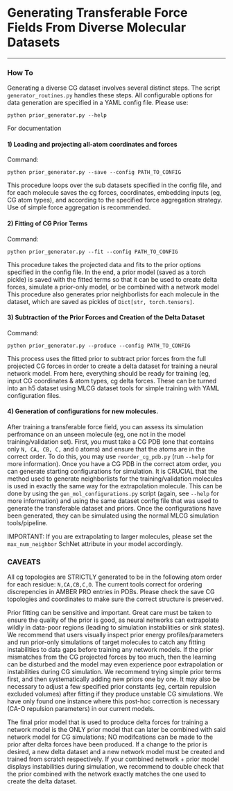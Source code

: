 # Generating Transferable Force Fields From Diverse Molecular Datasets
----------------------------------------------------------------------

### How To

Generating a diverse CG dataset involves several distinct steps. The script
`generator_routines.py` handles these steps. All configurable options for data
generation are specified in a YAML config file. Please use:

`python prior_generator.py --help`

For documentation

#### 1) Loading and projecting all-atom coordinates and forces

Command:

`python prior_generator.py --save --config PATH_TO_CONFIG`

This procedure loops over the sub datasets specified in the config file, and for
each molecule saves the cg forces, coordinates, embedding inputs (eg, CG
atom types), and  according to the specified
force aggregation strategy. Use of simple force aggregation is recommended.

#### 2) Fitting of CG Prior Terms

Command:

`python prior_generator.py --fit --config PATH_TO_CONFIG`

This procedure takes the projected data and fits to the prior options specified
in the config file. In the end, a prior model (saved as a torch pickle) is saved
with the fitted terms so that it can be used to create delta forces, simulate a
prior-only model, or be combined with a network model
This procedure also generates prior neighborlists for each
molecule in the dataset, which are saved as pickles of `Dict[str,
torch.tensors]`.

#### 3) Subtraction of the Prior Forces and Creation of the Delta Dataset

Command:

`python prior_generator.py --produce --config PATH_TO_CONFIG`

This process uses the fitted prior to subtract prior forces from the full
projected CG forces in order to create a delta dataset for training a neural
network model. From here, everything should be ready for training (eg, input CG
coordinates & atom types, cg delta forces. These can be turned into an h5
dataset using MLCG dataset tools for simple training with YAML configuration
files.

#### 4) Generation of configurations for new molecules.

After training a transferable force field, you can assess its simulation
perfromance on an unseen molecule (eg, one not in the model training/validation
set). First, you must take a CG PDB (one that contains only `N, CA, CB, C,` and
`O` atoms) and ensure that the atoms are in the correct order. To do this, you
may use `reorder_cg_pdb.py` (run `--help` for more information). Once you have
a CG PDB in the correct atom order, you can generate starting configurations for
simulation. It is CRUCIAL that the method used to generate neighborlists for the
training/validation molecules is used in exactly the same way for the
extrapolation molecule. This can be done by using the
`gen_mol_configurations.py` script (again, see `--help` for more information)
and using the same dataset config file that was used to generate the
transferable dataset and priors. Once the configurations have been generated,
they can be simulated using the normal MLCG simulation tools/pipeline.

IMPORTANT: If you are extrapolating to larger molecules, please set the
`max_num_neighbor` SchNet attribute in your model accordingly.

### CAVEATS

All cg topologies are STRICTLY generated to be in the following atom order for each
residue: `N,CA,CB,C,O`. The current tools correct for ordering discrepencies
in AMBER PRO entries in PDBs. Please check the save CG topologies and
coordinates to make sure the correct structure is preserved.

Prior fitting can be sensitive and important. Great care must be taken to ensure
the quality of the prior is good, as neural networks can extrapolate wildly in
data-poor regions (leading to simulation instabilities or sink states). We recommend that users visually
inspect prior energy profiles/parameters and run prior-only simulations of
target molecules to catch any fitting instabilities to data gaps before training
any network models. If the prior
mismatches from the CG projected forces by too much, then the learning can be
disturbed and the model may even experience poor extrapolation or instabilities
during CG simulation. We recommend trying simple prior terms first, and then
systematically adding new priors one by one. It may also be necessary to adjust
a few specified prior constants (eg, certain repulsion excluded volumes) after
fitting if they produce unstable CG simulations. We have only found one instance
where this post-hoc correction is necessary (CA-O repulsion parameters) in our current models.

The final prior model that is used to produce delta forces for training a network
model is the ONLY prior model that can later be combined with said network model
for CG simulations; NO modifcations can be made to the prior after delta forces
have been produced. If a change to the prior is desired, a new delta dataset and
a new network model must be created and trained from scratch respectively. If
your combined network + prior model displays
instabilities during simulation, we recommend to double check that the prior
combined with the network exactly matches the one used to create the delta
dataset.
